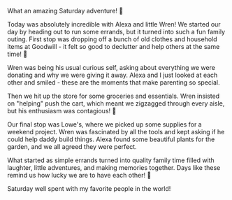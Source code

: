 What an amazing Saturday adventure! 🤩

Today was absolutely incredible with Alexa and little Wren! We started our day by heading out to run some errands, but it turned into such a fun family outing. First stop was dropping off a bunch of old clothes and household items at Goodwill - it felt so good to declutter and help others at the same time! 🤩

Wren was being his usual curious self, asking about everything we were donating and why we were giving it away. Alexa and I just looked at each other and smiled - these are the moments that make parenting so special.

Then we hit up the store for some groceries and essentials. Wren insisted on "helping" push the cart, which meant we zigzagged through every aisle, but his enthusiasm was contagious! 🤩

Our final stop was Lowe's, where we picked up some supplies for a weekend project. Wren was fascinated by all the tools and kept asking if he could help daddy build things. Alexa found some beautiful plants for the garden, and we all agreed they were perfect.

What started as simple errands turned into quality family time filled with laughter, little adventures, and making memories together. Days like these remind us how lucky we are to have each other! 🤩

Saturday well spent with my favorite people in the world!